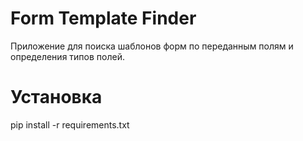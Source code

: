 # Form Template Finder

Приложение для поиска шаблонов форм по переданным полям и определения типов полей.

# Установка 

pip install -r requirements.txt



